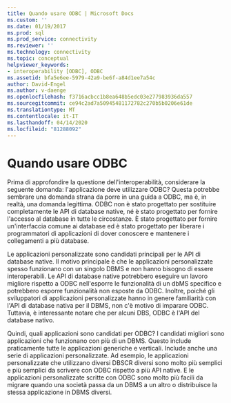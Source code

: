 ```yaml
---
title: Quando usare ODBC | Microsoft Docs
ms.custom: ''
ms.date: 01/19/2017
ms.prod: sql
ms.prod_service: connectivity
ms.reviewer: ''
ms.technology: connectivity
ms.topic: conceptual
helpviewer_keywords:
- interoperability [ODBC], ODBC
ms.assetid: bfa5e6ee-5979-42a9-be6f-a84d1ee7a54c
author: David-Engel
ms.author: v-daenge
ms.openlocfilehash: f3716acbcc1b8ea648b5edc03e277983936da557
ms.sourcegitcommit: ce94c2ad7a50945481172782c270b5b0206e61de
ms.translationtype: MT
ms.contentlocale: it-IT
ms.lasthandoff: 04/14/2020
ms.locfileid: "81288092"
---
```

# <a name="is-odbc-the-answer"></a>Quando usare ODBC
Prima di approfondire la questione dell'interoperabilità, considerare la seguente domanda: l'applicazione deve utilizzare ODBC? Questa potrebbe sembrare una domanda strana da porre in una guida a ODBC, ma è, in realtà, una domanda legittima. ODBC non è stato progettato per sostituire completamente le API di database native, né è stato progettato per fornire l'accesso al database in tutte le circostanze. È stato progettato per fornire un'interfaccia comune ai database ed è stato progettato per liberare i programmatori di applicazioni di dover conoscere e mantenere i collegamenti a più database.  
  
 Le applicazioni personalizzate sono candidati principali per le API di database native. Il motivo principale è che le applicazioni personalizzate spesso funzionano con un singolo DBMS e non hanno bisogno di essere interoperabili. Le API di database native potrebbero eseguire un lavoro migliore rispetto a ODBC nell'esporre le funzionalità di un dbMS specifico e potrebbero esporre funzionalità non esposte da ODBC. Inoltre, poiché gli sviluppatori di applicazioni personalizzate hanno in genere familiarità con l'API di database nativa per il DBMS, non c'è motivo di imparare ODBC. Tuttavia, è interessante notare che per alcuni DBS, ODBC è l'API del database nativo.  
  
 Quindi, quali applicazioni sono candidati per ODBC? I candidati migliori sono applicazioni che funzionano con più di un DBMS. Questo include praticamente tutte le applicazioni generiche e verticali. Include anche una serie di applicazioni personalizzate. Ad esempio, le applicazioni personalizzate che utilizzano diversi DBSCR diversi sono molto più semplici e più semplici da scrivere con ODBC rispetto a più API native. E le applicazioni personalizzate scritte con ODBC sono molto più facili da migrare quando una società passa da un DBMS a un altro o distribuisce la stessa applicazione in DBMS diversi.
